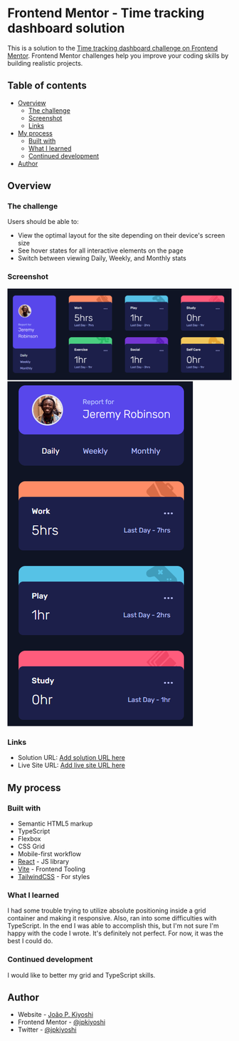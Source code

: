# Frontend Mentor - Time tracking dashboard solution

This is a solution to the [Time tracking dashboard challenge on Frontend Mentor](https://www.frontendmentor.io/challenges/time-tracking-dashboard-UIQ7167Jw). Frontend Mentor challenges help you improve your coding skills by building realistic projects.

## Table of contents

-   [Overview](#overview)
    -   [The challenge](#the-challenge)
    -   [Screenshot](#screenshot)
    -   [Links](#links)
-   [My process](#my-process)
    -   [Built with](#built-with)
    -   [What I learned](#what-i-learned)
    -   [Continued development](#continued-development)
-   [Author](#author)

## Overview

### The challenge

Users should be able to:

-   View the optimal layout for the site depending on their device's screen size
-   See hover states for all interactive elements on the page
-   Switch between viewing Daily, Weekly, and Monthly stats

### Screenshot

![](./desktop.png)
![](./mobile.png)

### Links

-   Solution URL: [Add solution URL here](https://your-solution-url.com)
-   Live Site URL: [Add live site URL here](https://your-live-site-url.com)

## My process

### Built with

-   Semantic HTML5 markup
-   TypeScript
-   Flexbox
-   CSS Grid
-   Mobile-first workflow
-   [React](https://reactjs.org/) - JS library
-   [Vite](https://vitejs.dev/) - Frontend Tooling
-   [TailwindCSS](https://tailwindcss.com/) - For styles

### What I learned

I had some trouble trying to utilize absolute positioning inside a grid container and making it responsive. Also, ran into some difficulties with TypeScript. In the end I was able to accomplish this, but I'm not sure I'm happy with the code I wrote. It's definitely not perfect. For now, it was the best I could do.

### Continued development

I would like to better my grid and TypeScript skills.

## Author

-   Website - [João P. Kiyoshi](https://joaopkiyoshi.netlify.app/)
-   Frontend Mentor - [@jpkiyoshi](https://www.frontendmentor.io/profile/jpkiyoshi)
-   Twitter - [@jpkiyoshi](https://twitter.com/jpkiyoshi)
